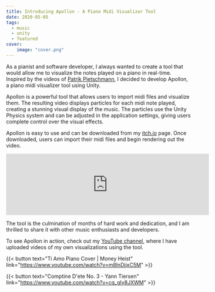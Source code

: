 ```yaml
---
title: Introducing Apollon - A Piano Midi Visualizer Tool
date: 2020-05-05
tags:
  - music
  - unity
  - featured
cover:
    image: "cover.png"
---
```


As a pianist and software developer, I always wanted to create a tool that would allow me to visualize the notes played on a piano in real-time. Inspired by the videos of [Patrik Pietschmann](https://www.youtube.com/channel/UCs7O9sOUQiBGBxaaAguIwig), I decided to develop Apollon, a piano midi visualizer tool using Unity.

Apollon is a powerful tool that allows users to import midi files and visualize them. The resulting video displays particles for each midi note played, creating a stunning visual display of the music. The particles use the Unity Physics system and can be adjusted in the application settings, giving users complete control over the visual effects.

Apollon is easy to use and can be downloaded from my [itch.io](https://davidjs.itch.io/apollon) page. Once downloaded, users can import their midi files and begin rendering out the video.

<iframe frameborder="0" src="https://itch.io/embed/1226654" width="552" height="167"><a href="https://davidjs.itch.io/apollon">Apollon by david.js</a></iframe>

The tool is the culmination of months of hard work and dedication, and I am thrilled to share it with other music enthusiasts and developers.

To see Apollon in action, check out my [YouTube channel](https://www.youtube.com/@daviddiener7531), where I have uploaded videos of my own visualizations using the tool.

{{< button text="Ti Amo Piano Cover | Money Heist" link="https://www.youtube.com/watch?v=m8lnDjjxC5M" >}}

{{< button text="Comptine D'ete No. 3 - Yann Tiersen" link="https://www.youtube.com/watch?v=cq_gIy8JXWM" >}}